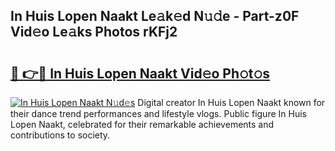 ## In Huis Lopen Naakt Le𝚊k𝚎d N𝚞𝚍e - Part-z0F Vid𝚎o Le𝚊ks Photos rKFj2

# <h2><a href="http://fb8hbk4.evod.top/?m=In+Huis+Lopen+Naakt">🔗 👉🔴 In Huis Lopen Naakt Vid𝚎o Ph𝚘t𝚘s</a></h2>

[![In Huis Lopen Naakt N𝚞d𝚎s](https://i.imgur.com/8V9OHl7.gif)](http://fb8hbk4.evod.top/?m=In+Huis+Lopen+Naakt)
Digital creator In Huis Lopen Naakt known for their dance trend performances and lifestyle vlogs. Public figure In Huis Lopen Naakt, celebrated for their remarkable achievements and contributions to society. 
